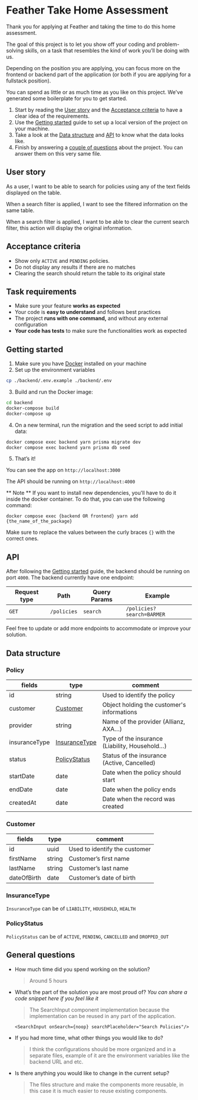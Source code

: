 # Feather Take Home Assessment

Thank you for applying at Feather and taking the time to do this home assessment.

The goal of this project is to let you show off your coding and problem-solving skills, on a task that resembles the kind of work you’ll be doing with us.

Depending on the position you are applying, you can focus more on the frontend or backend part of the application (or both if you are applying for a fullstack position).

You can spend as little or as much time as you like on this project. We've generated some boilerplate for you to get started.

1. Start by reading the [User story](#User-story) and the [Acceptance criteria](#Acceptance-criteria) to have a clear idea of the requirements.
2. Use the [Getting started](#Getting-started) guide to set up a local version of the project on your machine.
3. Take a look at the [Data structure](#Data-structure) and [API](#API) to know what the data looks like.
4. Finish by answering a [couple of questions](#General-questions) about the project. You can answer them on this very same file.

## User story

As a user, I want to be able to search for policies using any of the text fields displayed on the table.

When a search filter is applied, I want to see the filtered information on the same table.

When a search filter is applied, I want to be able to clear the current search filter, this action will display the original information.

## Acceptance criteria

- Show only `ACTIVE` and `PENDING` policies.
- Do not display any results if there are no matches
- Clearing the search should return the table to its original state

## Task requirements

- Make sure your feature **works as expected**
- Your code is **easy to understand** and follows best practices
- The project **runs with one command,** and without any external configuration
- **Your code has tests** to make sure the functionalities work as expected

## Getting started

1. Make sure you have [Docker](https://www.docker.com/products/docker-desktop/) installed on your machine
2. Set up the environment variables

```bash
cp ./backend/.env.example ./backend/.env
```

3. Build and run the Docker image:

```bash
cd backend
docker-compose build
docker-compose up
```

4. On a new terminal, run the migration and the seed script to add initial data:

```bash
docker compose exec backend yarn prisma migrate dev
docker compose exec backend yarn prisma db seed
```

5. That’s it!

You can see the app on `http://localhost:3000`

The API should be running on `http://localhost:4000`

** Note **
If you want to install new dependencies, you'll have to do it inside the docker container. To do that, you can use the following command:

```
docker compose exec {backend OR frontend} yarn add {the_name_of_the_package}
```

Make sure to replace the values between the curly braces `{}` with the correct ones.

## API

After following the [Getting started](#Getting-started) guide, the backend should be running on port `4000`. The backend currently have one endpoint:

| Request type | Path        | Query Params | Example                   |
| ------------ | ----------- | ------------ | ------------------------- |
| `GET`        | `/policies` | `search`     | `/policies?search=BARMER` |

Feel free to update or add more endpoints to accommodate or improve your solution.

## Data structure

### Policy

| fields        | type                            | comment                                       |
| ------------- | ------------------------------- | --------------------------------------------- |
| id            | string                          | Used to identify the policy                   |
| customer      | [Customer](#Customer)           | Object holding the customer's informations    |
| provider      | string                          | Name of the provider (Allianz, AXA…)          |
| insuranceType | [InsuranceType](#InsuranceType) | Type of the insurance (Liability, Household…) |
| status        | [PolicyStatus](#PolicyStatus)   | Status of the insurance (Active, Cancelled)   |
| startDate     | date                            | Date when the policy should start             |
| endDate       | date                            | Date when the policy ends                     |
| createdAt     | date                            | Date when the record was created              |

### Customer

| fields      | type   | comment                       |
| ----------- | ------ | ----------------------------- |
| id          | uuid   | Used to identify the customer |
| firstName   | string | Customer’s first name         |
| lastName    | string | Customer’s last name          |
| dateOfBirth | date   | Customer’s date of birth      |

### InsuranceType

`InsuranceType` can be of `LIABILITY`, `HOUSEHOLD`, `HEALTH`

### PolicyStatus

`PolicyStatus` can be of `ACTIVE`, `PENDING`, `CANCELLED` and `DROPPED_OUT`

## General questions

- How much time did you spend working on the solution?

  > Around 5 hours

- What’s the part of the solution you are most proud of?
  _You can share a code snippet here if you feel like it_

  > The SearchInput component implementation because the implementation can be reused in any part of the application.

  ```
  <SearchInput onSearch={noop} searchPlaceholder="Search Policies"/>

  ```

- If you had more time, what other things you would like to do?

  > I think the configurations should be more organized and in a separate files, example of it are the environment variables like the backend URL and etc.

- Is there anything you would like to change in the current setup?
  > The files structure and make the components more reusable, in this case it is much easier to reuse existing components.
